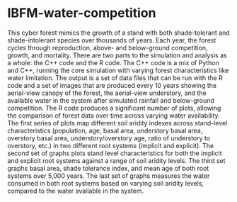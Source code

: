 # IBFM-water-competition

This cyber forest mimics the growth of a stand with both shade-tolerant and shade-intolerant species over thousands of years. Each year, the forest cycles through reproduction, above- and below-ground competition, growth, and mortality. There are two parts to the simulation and analysis as a whole: the C++ code and the R code. The C++ code is a mix of Python and C++, running the core simulation with varying forest characteristics like water limitation. The output is a set of data files that can be run with the R code and a set of images that are produced every 10 years showing the aerial-view canopy of the forest, the aerial-view understory, and the available water in the system after simulated rainfall and below-ground competition. The R code produces a significant number of plots, allowing the comparison of forest data over time across varying water availability. The first series of plots map different soil aridity indexes across stand-level characteristics (population, age, basal area, understory basal area, overstory basal area, understory/overstory age, ratio of understory to overstory, etc.) in two different root systems (implicit and explicit). The second set of graphs plots stand level characteristics for both the implicit and explicit root systems against a range of soil aridity levels. The third set graphs basal area, shade tolerance index, and mean age of both root systems over 5,000 years. The last set of graphs measures the water consumed in both root systems based on varying soil aridity levels, compared to the water available in the system.
